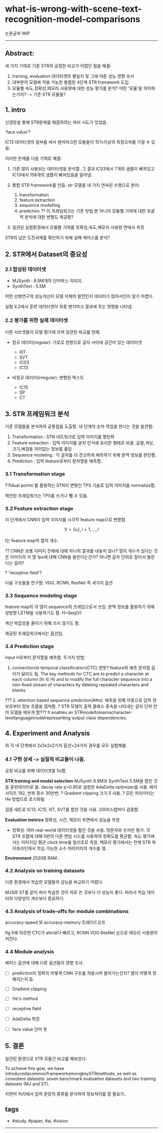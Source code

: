 # what-is-wrong-with-scene-text-recognition-model-comparisons

논문공부 WIP

--------------------------

## Abstract:

세 가지 기여로 기존 STR의 공정한 비교가 어렵던 점을 해결:
  1. training, evaluation 데이터셋의 불일치 및 그에 따른 성능 영향 조사
  2. 대부분의 모델에 적용 가능한 통합된 4단계 STR framework 도입.
  3. 모듈별 속도,정확성,메모리 사용량에 대한 성능 평가를 분석? 어떤 '모듈'을 의미하는거지? -> 기존 STR 모듈들?

## 1. intro

신경망을 통해 STR문제를 해결하려는 여러 시도가 있었음.

'face value'? 

IC13 데이터셋의 일부를 써서 벤치마크한 모듈들이 15%이상의 측정오차를 가질 수 있음.

이러한 문제를 다음 기여로 해결:
1. 기존 많이 사용되는 데이터셋을 분석함. 그 결과 IC03에서 7개의 샘플이 빠져있고 IC13에서 158개의 샘플이 빠져있음을 알아냄.

2. 통합 STR framework를 만듬:
  str 모델을 네 가지 연속된 수행으로 분리:
    1. transformation
    2. feature extraction
    3. sequence modelling
    4. prediction
  ?? 이 프레임워크는 기존 방법 뿐 아니라 모듈별 기여에 대한 포괄적 분석에 대한 변형도 제공함?

3. 일관된 실험환경에서 모듈별 기여를 정확성,속도,메모리 사용량 면에서 측정

STR의 남은 도전과제를 확인하기 위해 실패 케이스를 분석?

## 2. STR에서 Dataset의 중요성



### 2.1 합성된 데이터셋

- MJSynth : 8.9M개의 단어박스 이미지.
- SynthText : 5.5M

어떤 선행연구의 성능개선이 모델 자체의 발전인지 데이터가 많아서인지 알기 어렵다.

실험 4.2에서 훈련 데이터셋이 최종 벤치마크 결과에 주는 영향을 나타냄.

### 2.2 평가를 위한 실제 데이터셋

다른 서브셋들이 모델 평가에 쓰여 일관된 비교를 방해.

- 정규 데이터(regular): 가로로 방향으로 글자 사이에 공간이 있는 데이터셋

  - IIIT
  - SVT
  - IC03
  - IC13

- 비정규 데이터(irregular): 변형된 텍스트

  - IC15
  - SP
  - CT

## 3. STR 프레임워크 분석

기존 모델들을 분석하여 공통점을 도출함. 네 단계의 순차 작업을 한다는 것을 발견함:

  1. Transformation : STN 네트워크로 입력 이미지를 평탄화
  2. Feature extraction : 입력 이미지를 글자 인식에 유리한 형태로 바꿈. 글꼴,색상,크기,배경들 의미없는 정보를 줄임
  3. Sequence modeling : 각 글자를 더 견고하게 예측하기 위해 문맥 정보를 판단함.
  4. Prediction : 입력 feature로부터 문자열을 예측함.

### 3.1 Transformation stage

?'fidual points'를 활용하는 STN의 변형인 TPS 기술로 입력 이미지를 normalize함.

제안된 프레임워크는 TPS를 쓰거나 뺄 수 있음.

### 3.2 Feature extraction stage

이 단계에서 CNN이 입력 이미지를 시각적 feature map으로 변환함.

$$V=\{v_i\}, i=1,...,I$$

I는 feature map의 열의 개수.

?? CNN은 보통 이미지 전체에 대해 하나의 결과를 내놓지 않나?
열의 개수가 있다는 것은 이미지의 각 열 1px에 대해 CNN을 돌린다는건가? 아니면 글자 단위로 잘라서 돌린다는 걸까?

? 'receptive field'?

다음 구조들을 연구함: VGG, RCNN, ResNet 즉 세가지 옵션

### 3.3 Sequence modeling stage

feature map의 각 열이 sequence의 프레임으로서 쓰임. 문맥 정보를 활용하기 위해 양방향 LSTM을 사용하기도 함. H=Seq(V)

계산 복잡성을 줄이기 위해 쓰지 않기도 함.

제공된 프레임워크에서는 옵션임.

### 3.4 Prediction stage

input H로부터 문자열을 예측함. 두가지 방법:
  1. connectionist temporal classification(CTC) 뭔뜻? 
  feature와 예측 문자열 길이가 달라도 됨.
   The key methods for CTC are to predict a character at each column (hi ∈ H) and to modify the full character sequence into a non-ﬁxed stream of characters by deleting repeated characters and blanks

 ???
  2. attention based sequence prediction(Attn):
  예측을 위해 자동으로 입력 정보로부터 정보 흐름을 캡쳐함. ? STR 모델이 출력 클래스 종속을 나타내는 글자 단위 언어 모델을 배우게 함???  It enables an STRmodeltolearnacharacter-levellanguagemodelrepresenting output class dependencies. 

## 4. Experiment and Analysis

위 각 네 단계에서 2x3x2x2가지 옵션=24가지 경우를 모두 실험해봄.


### 4.1 구현 상세 -> 실질적 비교들이 나옴.

공정 비교를 위해 데이터셋을 fix함.

**STR training and model selection** 
MJSynth 8.9M과 SynthText 5.5M을 합친 것을 훈련데이터로 씀.
decay rate p=0.95로 설정한 AdaDelta optimizer를 사용. 배치 사이즈 192, 반복 횟수 30만번. ? Gradient clipping 크기 5 사용.
? 모든 파라미터는 He 방법으로 초기화됨.

검증 세트로 IC13, IC15, IIIT, SVT를 합친 것을 사용. 2000스텝마다 검증함.

**Evaluation metrics**
정확성, 시간, 메모리 측면에서 성능을 측정
- 정확성: 여러 real-world 데이터셋을 합친 것을 사용. 영문자와 숫자만 평가. 각 STR 조합에 대해 5번의 다른 랜덤 시드를 사용하여 정확도를 평균함. 속도 평가에서는 이미지당 평균 clock time을 밀리초로 측정. 메모리 평가에서는 전체 STR 파이프라인에서 학습 가능한 소수 파라미터의 개수를 셈.

**Environment** 252GB RAM..


### 4.2 Analysis on training datasets

다른 환경에서 학습한 모델들의 성능을 비교하기 어렵다.

MJS와 ST를 같이 써서 학습한 것이 따로 쓴 것보다 더 성능이 좋다.
따라서 학습 데이터의 다양성이 개수보다 중요하다.

### 4.3 Analysis of trade-offs for module combinations

accuracy-speed 와 accuracy-memory 트레이드오프

fig 5에 따르면 CTC가 attn보다 빠르고, RCNN VGG ResNet 순으로 메모리 사용량이 커진다.

### 4.4 Module analysis

베이스 옵션에 대해 다른 옵션들의 영향 조사.


- [ ] prediction이 정확히 어떻게 CNN 구조를 적용시켜 돌아가는건지? 열이 어떻게 정해지는지 등.
- [ ] Gradient clipping
- [ ] He's method
- [ ] receptive field
- [ ] AdaDelta 특징
- [ ] face value 단어 뜻



## 5. 결론

 일관된 환경으로 STR 모듈간 비교를 해보았다.

 To achieve this goal, we have introducedacommonframeworkamongkeySTRmethods, as well as consistent datasets: seven benchmark evaluation datasets and two training datasets (MJ and ST). 


자연어 처리에서 입력 문장의 종류를 분석하여 정보처리를 할 필요가..

## tags
- \#study, \#paper, \#ai, \#vision

--------------------------


 